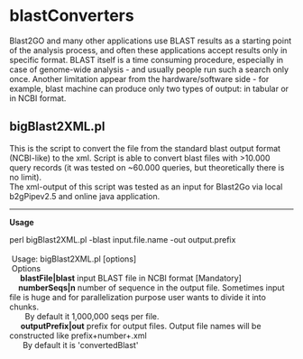 blastConverters
===============

Blast2GO and many other applications use BLAST results as a starting point of the analysis process, and often these applications accept results only in specific format. BLAST itself is a time consuming procedure, especially in case of genome-wide analysis - and usually people run such a search only once. Another limitation appear from the hardware/software side - for example, blast machine can produce only two types of output: in tabular or in NCBI format.



bigBlast2XML.pl
----------------------

This is the script to convert the file from the standard blast output format (NCBI-like) to the xml. Script is able to convert blast files with >10.000 query records (it was tested on ~60.000 queries, but theoretically there is no limit).
<br>
The xml-output of this script was tested as an input for Blast2Go via local b2gPipev2.5 and online java application.
<hr>
<b>Usage</b>

perl bigBlast2XML.pl -blast input.file.name -out output.prefix
<br><br>
&nbsp;Usage:   bigBlast2XML.pl [options]
<br>
&nbsp;Options<br>
&nbsp;&nbsp;&nbsp;&nbsp;<b> blastFile|blast</b>  input BLAST file in NCBI format [Mandatory]<br>
&nbsp;&nbsp;&nbsp;&nbsp;<b>numberSeqs|n</b>  number of sequence in the output file. Sometimes input file is huge and for parallelization purpose user wants to divide it into chunks.<br>
&nbsp;&nbsp;&nbsp;&nbsp;&nbsp;&nbsp; By default it 1,000,000 seqs per file.<br>
&nbsp;&nbsp;&nbsp;&nbsp; <b>outputPrefix|out</b> prefix for output files. Output file names will be constructed like prefix+number+.xml<br>
&nbsp;&nbsp;&nbsp;&nbsp;&nbsp;&nbsp;By default it is 'convertedBlast'<br>





